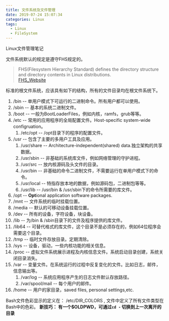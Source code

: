 ```yaml
---
title: 文件系统及文件管理
date: 2019-07-24 15:07:34
categories: Linux
tags:
  - Linux
  - FileSystem
---
```


Linux文件管理笔记

文件系统默认的规定是遵守FHS规定的。
> FHS(Filesystem Hierarchy Standard) defines the directory structure and directory contents in Linux distributions.    
> [FHS_Website](https://refpecs.linuxfoundation.org/fhs.shtml)

标准的根文件系统，应该具有如下的结构，所有的文件目录均在根文件系统下。
1.  /bin  -- 单用户模式下可运行的二进制命令。所有用户都可以使用。
1. /sbin  -- 基本的系统二进制文件。
2. /boot -- 一般为BootLoaderFiles，例如内核，ramfs，grub等等。
3. /etc  -- 常用的应用程序的全局配置文件。Host-specific system-wide configruation。
   1. /etc/opt  -- /opt目录下的程序的配置文件。
4. /usr  -- 包含了主要的多用户工具及应用。
   1. /usr/share -- Architecture-independent(shared) data.独立架构的共享数据。
   2. /usr/sbin -- 非基础的系统库文件，例如网络管理的守护进程。
   3. /usr/src -- 放内核源码及头文件的目录。
   4. /usr/bin -- 非基础的命令二进制文件，不需要运行在单用户模式下的命令。
   5. /usr/local -- 特指存放本地的数据，例如源码包，二进制包等等。
   6. /usr/lib -- /usr/bin & /usr/sbin下的命令所需要的库文件。
5. /opt -- **Opt**ional application software packages.
6. /mnt -- 文件系统的临时挂载位置。
7. /media -- 默认的可移动设备挂载位置。
8.  /dev  -- 所有的设备，字符设备，块设备。
9.  /lib -- 为/bin & /sbin目录下的文件及程序提供的库文件。
10. /lib64 -- 可替代格式的库文件，这个目录不是必须存在的，例如64位程序会需要这个目录。
11. /tmp -- 临时文件存放目录。定期清除。
12. /sys  -- 设备，驱动，一些内核功能的相关信息。
13. /proc -- 虚拟文件系统展示进程及内核信息文件。系统启动目录创建，系统关闭目录消失。
14. /var -- 变量文件。在系统运行的过程中反复变化的文件。比如日志，邮件，信息输出等。
    1. /var/log -- 系统应用程序产生的日志文件默认存放路径。
    2. /var/spool/mail -- 每个用户的邮件。
15. /home -- 用户的家目录，saved files, personal settings,etc.

Bash文件色彩显示的定义在： /etc/DIR_COLORS , 文件中定义了所有文件类型在Bash中的色彩。
**新技巧： 有一个$OLDPWD，可通过`cd -` 切换到上一次离开的目录**


